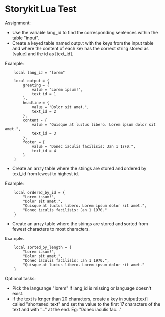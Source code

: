Storykit Lua Test
=====

Assignment:
* Use the variable lang_id to find the corresponding sentences within the table "input".
* Create a keyed table named output with the keys from the input table and where the content of each key
has the correct string stored as [value] and the id as [text_id].

Example:

        local lang_id = "lorem"
    
        local output = {
            greeting = {
                value = "Lorem ipsum!",
                text_id = 1
            },
            headline = {
                value = "Dolor sit amet.",
                text_id = 2
            },
            content = {
                value = "Quisque at luctus libero. Lorem ipsum dolor sit amet.",
                text_id = 3
            },
            footer = {
                value = "Donec iaculis facilisis: Jan 1 1970.",
                text_id = 4
            }
        }

* Create an array table where the strings are stored and ordered by text_id from lowest to highest id.

Example:

        local ordered_by_id = {
            "Lorem ipsum!",
            "Dolor sit amet.",
            "Quisque at luctus libero. Lorem ipsum dolor sit amet.",
            "Donec iaculis facilisis: Jan 1 1970."
        }

* Create an array table where the strings are stored and sorted from fewest characters to most characters.
  
Example:

        local sorted_by_length = {
            "Lorem ipsum!",
            "Dolor sit amet.",
            "Donec iaculis facilisis: Jan 1 1970.",
            "Quisque at luctus libero. Lorem ipsum dolor sit amet."
        }

Optional tasks:
* Pick the languange "lorem" if lang_id is missing or language doesn't exist.
* If the text is longer than 20 characters, create a key in output[text] called "shortened_text" and set the value to the first 17 characters of the text and with "..." at the end. Eg: "Donec iaculis fac..."
